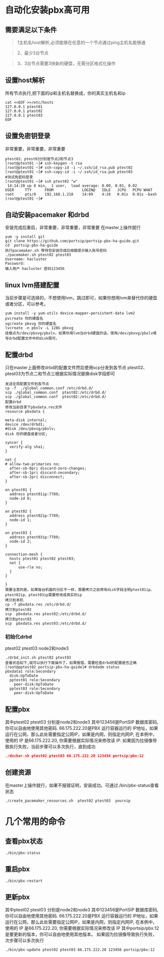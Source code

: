 # 自动化安装pbx高可用
## 需要满足以下条件
>1主机名host解析,必须能够在任意的一个节点通过ping主机名能够通

>2、最少3台节点

>3、3台节点需要3快新的硬盘，无需分区格式化操作
## 设置host解析
所有节点执行,把下面的ip和主机名替换成，你的真实主机名和ip
```
cat <<EOF >>/etc/hosts
127.0.0.1 ptest01
127.0.0.1 ptest02
127.0.0.1 ptest03
EOF
```
## 设置免密钥登录
非常重要，非常重要，非常重要
```
ptest02、ptest03分别是节点2和节点3 
[root@ptest01 ~]# ssh-keygen -t rsa
[root@ptest01 ~]# ssh-copy-id -i ~/.ssh/id_rsa.pub ptest02
[root@ptest01 ~]# ssh-copy-id -i ~/.ssh/id_rsa.pub ptest03
#测试免密码登录
[root@ptest01 ~]# ssh ptest02 "w"
 14:14:20 up 8 min,  1 user,  load average: 0.00, 0.01, 0.02
USER     TTY      FROM             LOGIN@   IDLE   JCPU   PCPU WHAT
root     pts/0    192.168.1.210    14:09    4:28   0.01s  0.01s -bash
[root@ptest01 ~]# 

```
## 自动安装pacemaker 和drbd
安装完成后重启，非常重要，非常重要，非常重要 在master上操作就行
```
yum -y install git
git clone https://github.com/portsip/portsip-pbx-ha-guide.git
cd  portsip-pbx-ha-guide
执行pacemaker.sh 等待包安装完成后根据提示输入账号密码
./pacemaker.sh ptest02 ptest03
Username: hacluster
Password: 
输入用户 hacluster 密码123456
```
## linux lvm搭建配置
当前步骤是可选择的，不想使用lvm，跳过即可，如果你想用lvm来替代你的硬盘或者分区，可以参考。
```
yum install -y yum-utils device-mapper-persistent-data lvm2
pvcreate 你的硬盘名
vgcreate pbxvg 你的硬盘名
lvcreate -n pbxlv -L 128G pbxvg
挂载点为/dev/pbxvg/pbxlv，如果你用lvm当drbd硬盘的话，使用/dev/pbxvg/pbxlv填写drbd配置文件中的disk既可。
```
## 配置drbd
只在master上面修改drbd的配置文件然后使用scp分发到各节点 ptest02、ptest03为节点二和节点三根据实际情况替换disk字段即可
```
发送全局配置文件到各节点
cp -f  ./global_common.conf /etc/drbd.d/
scp ./global_common.conf  ptest02:/etc/drbd.d/
scp ./global_common.conf  ptest02:/etc/drbd.d/
配置drbd
修改当前目录下pbxdata.res文件
resource pbxdata {

meta-disk internal;
device /dev/drbd1;
#disk /dev/pbxvg/pbxlv;
disk 你的硬盘或者分区;

syncer {
  verify-alg sha1;
}

net {
# allow-two-primaries no;
  after-sb-0pri discard-zero-changes;
  after-sb-1pri discard-secondary;
  after-sb-2pri disconnect;
}

on ptest01 {
  address ptest01ip:7789;
  node-id 0;
}

on ptest02 {
  address ptest02ip:7789;
  node-id 1;
}

on ptest03 {
  address ptest03ip:7789;
  node-id 2;
}

connection-mesh {
  hosts ptest01 ptest02 ptest03;
  net {
      use-rle no;
  }
}

}
需要注意的是，如果每台机器的分区不一样，需要拷贝之前修改disk字段注明ptest01ip、ptest02ip、ptest03ip需要修改成真实的ip
拷贝到本机
cp -f pbxdata.res /etc/drbd.d/
拷贝到ptest02
scp  pbxdata.res ptest02:/etc/drbd.d/
拷贝到ptest03
scp  pbxdata.res ptest03:/etc/drbd.d/
```
### 初始化drbd
ptest02 ptest03 node2和node3
```
./drbd_init.sh ptest02 ptest03
查看状态如下,就可以执行下面操作了，如果报错，需要检查drbd的配置是否正确
[root@pptest02 portsip-pbx-ha-guide]# drbdadm status
pbxdata1 role:Secondary
  disk:UpToDate
  pptest01 role:Secondary
    peer-disk:UpToDate
  pptest03 role:Secondary
    peer-disk:UpToDate
```


## 配置pbx
其中ptest02 ptest03 分别是node2和node3
其中123456是PortSIP 数据库密码, 你可以自由地使用其他密码.
66.175.222.20是PBX 运行容器运行的 IP地址，如果运行在公网，那么此处需要指定公网IP，如果是内网，则指定内网IP, 在本例中，使用的 IP 是66.175.222.20, 你需要根据实际情况来修改该 IP.
如果因为拉镜像导致执行失败，当前步骤可以多次执行，直到成功
```json
./docker.sh ptest02 ptest03 66.175.222.20 123456 portsip/pbx:12
```
## 创建资源
在master上操作就行，如果不报错证明，安装成功。可通过./bin/pbx-status查看状态
```
./create_pacemaker_resources.sh  ptest02 ptest03  yourvip
```
# 几个常用的命令
## 查看pbx状态
```
./bin/pbx-status
```
## 重启pbx

```
./bin/pbx-restart
```
## 更新pbx
其中ptest02 ptest03 分别是node2和node3
其中123456是PortSIP 数据库密码, 你可以自由地使用其他密码.
66.175.222.20是PBX 运行容器运行的 IP地址，如果运行在公网，那么此处需要指定公网IP，如果是内网，则指定内网IP, 在本例中，使用的 IP 是66.175.222.20, 你需要根据实际情况来修改该 IP
其中portsip/pbx:12是要更新的版本，你可以自由地使用其他版本。
如果因为拉镜像导致执行失败，次步骤可以多次执行
```
./bin/pbx-update ptest02 ptest03 66.175.222.20 123456 portsip/pbx:12
```
